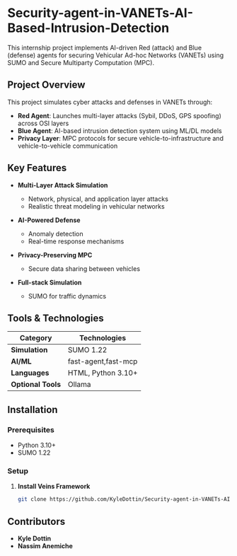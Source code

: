 # Security-agent-in-VANETs-AI-Based-Intrusion-Detection

This internship project implements AI-driven Red (attack) and Blue (defense) agents for securing Vehicular Ad-hoc Networks (VANETs) using SUMO and Secure Multiparty Computation (MPC).

## Project Overview

This project simulates cyber attacks and defenses in VANETs through:
- **Red Agent**: Launches multi-layer attacks (Sybil, DDoS, GPS spoofing) across OSI layers
- **Blue Agent**: AI-based intrusion detection system using ML/DL models
- **Privacy Layer**: MPC protocols for secure vehicle-to-infrastructure and vehicle-to-vehicle communication

## Key Features

- **Multi-Layer Attack Simulation**
  - Network, physical, and application layer attacks
  - Realistic threat modeling in vehicular networks
  
- **AI-Powered Defense**
  - Anomaly detection
  - Real-time response mechanisms

- **Privacy-Preserving MPC**
  - Secure data sharing between vehicles

- **Full-stack Simulation**
  - SUMO for traffic dynamics

## Tools & Technologies

| Category              | Technologies                                                                 |
|-----------------------|------------------------------------------------------------------------------|
| **Simulation**        |  SUMO 1.22                                         |
| **AI/ML**            | fast-agent,fast-mcp                                   |
| **Languages**         | HTML, Python 3.10+                                         |
| **Optional Tools**    | Ollama                                     |

## Installation

### Prerequisites
- Python 3.10+
- SUMO 1.22

### Setup
1. **Install Veins Framework**
   ```bash
   git clone https://github.com/KyleDottin/Security-agent-in-VANETs-AI-Based-Intrusion-Detection.git


## Contributors
- **Kyle Dottin** 
- **Nassim Anemiche**


